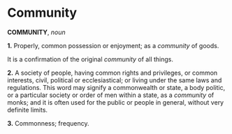 # Community

**COMMUNITY**, _noun_

**1.** Properly, common possession or enjoyment; as a _community_ of goods.

It is a confirmation of the original _community_ of all things.

**2.** A society of people, having common rights and privileges, or common interests, civil, political or ecclesiastical; or living under the same laws and regulations. This word may signify a commonwealth or state, a body politic, or a particular society or order of men within a state, as a _community_ of monks; and it is often used for the public or people in general, without very definite limits.

**3.** Commonness; frequency.